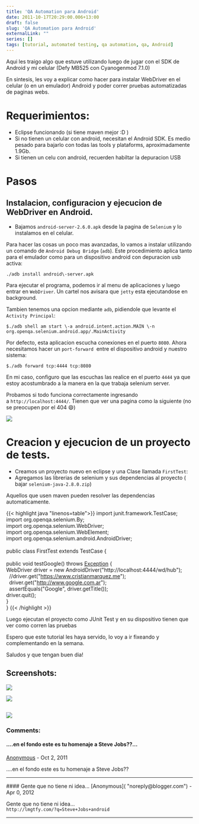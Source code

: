 ```yaml
---
title: 'QA Automation para Android'
date: 2011-10-17T20:29:00.006+13:00
draft: false
slug: 'QA Automation para Android'
externalLink: ""
series: []
tags: [tutorial, automated testing, qa automation, qa, Android]
---
```


Aqui les traigo algo que estuve utilizando luego de jugar con el SDK de Android y mi celular (Defy MB525 con Cyanogenmod 7.1.0)  

En sintesis, les voy a explicar como hacer para instalar WebDriver en el celular (o en un emulador) Android y poder correr pruebas automatizadas de paginas webs.  

# Requerimientos:  
  
- Eclipse funcionando (si tiene maven mejor :D )
- Si no tienen un celular con android, necesitan el Android SDK. Es medio pesado para bajarlo con todas las tools y plataforms, aproximadamente 1.9Gb.
- Si tienen un celu con android, recuerden habiltar la depuracion USB 

# Pasos 

## Instalacion, configuracion y ejecucion de WebDriver en Android.

- Bajamos `android-server-2.6.0.apk` desde la pagina de `Selenium` y lo instalamos en el celular.

Para hacer las cosas un poco mas avanzadas, lo vamos a instalar utilizando un comando de `Android Debug Bridge` (`adb`). Este procedimiento aplica tanto para el emulador como para un dispositivo android con depuracion usb activa:

```
./adb install android\-server.apk
```

Para ejecutar el programa, podemos ir al menu de aplicaciones y luego entrar en `WebDriver`. Un cartel nos avisara que `jetty` esta ejecutandose en background.

Tambien tenemos una opcion mediante `adb`, pidiendole que levante el `Activity Principal`:

```
$./adb shell am start \-a android.intent.action.MAIN \-n org.openqa.selenium.android.app/.MainActivity
```

Por defecto, esta aplicacion escucha conexiones en el puerto `8080`. Ahora necesitamos hacer un `port-forward`  entre el dispositivo android y nuestro sistema:
        
```
$./adb forward tcp:4444 tcp:8080
```

En mi caso, configuro que las escuchas las realice en el puerto `4444` ya que estoy acostumbrado a la manera en la que trabaja selenium server.

Probamos si todo funciona correctamente ingresando a `http://localhost:4444/`. Tienen que ver una pagina como la siguiente (no se preocupen por el 404 :smile:)

[![](http://3.bp.blogspot.com/-Wq9VR-1Y8Rs/TpvLBKf2N8I/AAAAAAAAJsc/RCCv3SOTxOM/s400/screenshot12.png)](http://3.bp.blogspot.com/-Wq9VR-1Y8Rs/TpvLBKf2N8I/AAAAAAAAJsc/RCCv3SOTxOM/s1600/screenshot12.png)

# Creacion y ejecucion de un proyecto de tests.

- Creamos un proyecto nuevo en eclipse y una Clase llamada `FirstTest`:
- Agregamos las librerias de selenium y sus dependencias al proyecto ( bajar `selenium-java-2.8.0.zip`)

Aquellos que usen maven pueden resolver las dependencias automaticamente. 
  
{{< highlight java "linenos=table">}}
import junit.framework.TestCase;  
import org.openqa.selenium.By;  
import org.openqa.selenium.WebDriver;  
import org.openqa.selenium.WebElement;  
import org.openqa.selenium.android.AndroidDriver;  
   
public class FirstTest extends TestCase {  
   
 public void testGoogle() throws [Exception](http://java.sun.com/j2se/%3Cspan%20style=) {  
  WebDriver driver = new AndroidDriver("http://localhost:4444/wd/hub");  
   //driver.get("https://www.cristianmarquez.me");  
   driver.get("http://www.google.com.ar");  
   assertEquals("Google",  driver.getTitle());  
  driver.quit();  
 }  
}
{{< /highlight >}}

Luego ejecutan el proyecto como JUnit Test y en su dispositivo tienen que ver como corren las pruebas  
  
Espero que este tutorial les haya servido, lo voy a ir fixeando y complementando en la semana.  

Saludos y que tengan buen dia!

## Screenshots:

[![](http://2.bp.blogspot.com/-0l8OWsdmrjg/TpvYK3E9TOI/AAAAAAAAJss/t9LJrF7OsVY/s400/screenshot14.png)](http://2.bp.blogspot.com/-0l8OWsdmrjg/TpvYK3E9TOI/AAAAAAAAJss/t9LJrF7OsVY/s1600/screenshot14.png)

[![](http://1.bp.blogspot.com/-_9yzQ98GCu8/TpvYLS9OlbI/AAAAAAAAJs0/HO3r8f8tYA8/s400/screenshot-1318836147591.png)](http://1.bp.blogspot.com/-_9yzQ98GCu8/TpvYLS9OlbI/AAAAAAAAJs0/HO3r8f8tYA8/s1600/screenshot-1318836147591.png)

[![](http://4.bp.blogspot.com/-EGR7ZXEY83M/TpvZLGsFVJI/AAAAAAAAJs8/cxqQhEQVOMY/s320/screenshot15.png)](http://4.bp.blogspot.com/-EGR7ZXEY83M/TpvZLGsFVJI/AAAAAAAAJs8/cxqQhEQVOMY/s1600/screenshot15.png)
---
### Comments:
#### ....en el fondo este es tu homenaje a Steve Jobs??...
[Anonymous]( "noreply@blogger.com") - <time datetime="2011-10-18T17:44:58.327+13:00">Oct 2, 2011</time>

....en el fondo este es tu homenaje a Steve Jobs??
<hr />
#### Gente que no tiene ni idea...  
[Anonymous]( "noreply@blogger.com") - <time datetime="2012-04-09T08:31:55.624+12:00">Apr 0, 2012</time>

Gente que no tiene ni idea...  
`http://lmgtfy.com/?q=Steve+Jobs+android`
<hr />
